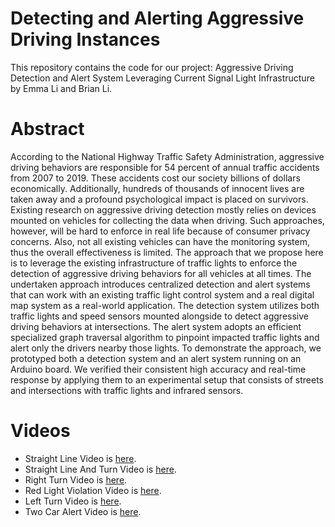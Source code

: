 # Detecting and Alerting Aggressive Driving Instances

This repository contains the code for our project: Aggressive Driving Detection and Alert System Leveraging Current Signal Light Infrastructure by Emma Li and Brian Li. 

# Abstract

According to the National Highway Traffic Safety Administration, aggressive driving behaviors are responsible for 54 percent of annual traffic accidents from 2007 to 2019. These accidents cost our society billions of dollars economically. Additionally, hundreds of thousands of innocent lives are taken away and a profound psychological impact is placed on survivors. Existing research on aggressive driving detection mostly relies on devices mounted on vehicles for collecting the data when driving. Such approaches, however, will be hard to enforce in real life because of consumer privacy concerns. Also, not all existing vehicles can have the monitoring system, thus the overall effectiveness is limited. The approach that we propose here is to leverage the existing infrastructure of traffic lights to enforce the detection of aggressive driving behaviors for all vehicles at all times. The undertaken approach introduces centralized detection and alert systems that can work with an existing traffic light control system and a real digital map system as a real-world application. The detection system utilizes both traffic lights and speed sensors mounted alongside to detect aggressive driving behaviors at intersections. The alert system adopts an efficient specialized graph traversal algorithm to pinpoint impacted traffic lights and alert only the drivers nearby those lights. To demonstrate the approach, we prototyped both a detection system and an alert system running on an Arduino board. We verified their consistent high accuracy and real-time response by applying them to an experimental setup that consists of streets and intersections with traffic lights and infrared sensors. 

# Videos

* Straight Line Video is [here](https://drive.google.com/file/d/1IpdAHv_zDtZ3WNocq9sMf2qLszbKbI_o/view?usp=sharing).
* Straight Line And Turn Video is [here](https://drive.google.com/file/d/16saRlnhArQUXcy66wycwNP4lkzsUykIO/view?usp=sharing).
* Right Turn Video is [here](https://drive.google.com/file/d/1NO27Z-GI03Gg-XZ4wftEDjCDT_Gt7kPa/view?usp=sharing).
* Red Light Violation Video is [here](https://drive.google.com/file/d/1u9DhZmoMG8dGWnpMdZ14M2fbU0qeYDxy/view?usp=sharing).
* Left Turn Video is [here](https://drive.google.com/file/d/1u9DhZmoMG8dGWnpMdZ14M2fbU0qeYDxy/view?usp=sharing).
* Two Car Alert Video is [here](https://drive.google.com/file/d/1a-6HfTPPQtoG8_hmtCHweK0IubdPTlKd/view?usp=sharing).


